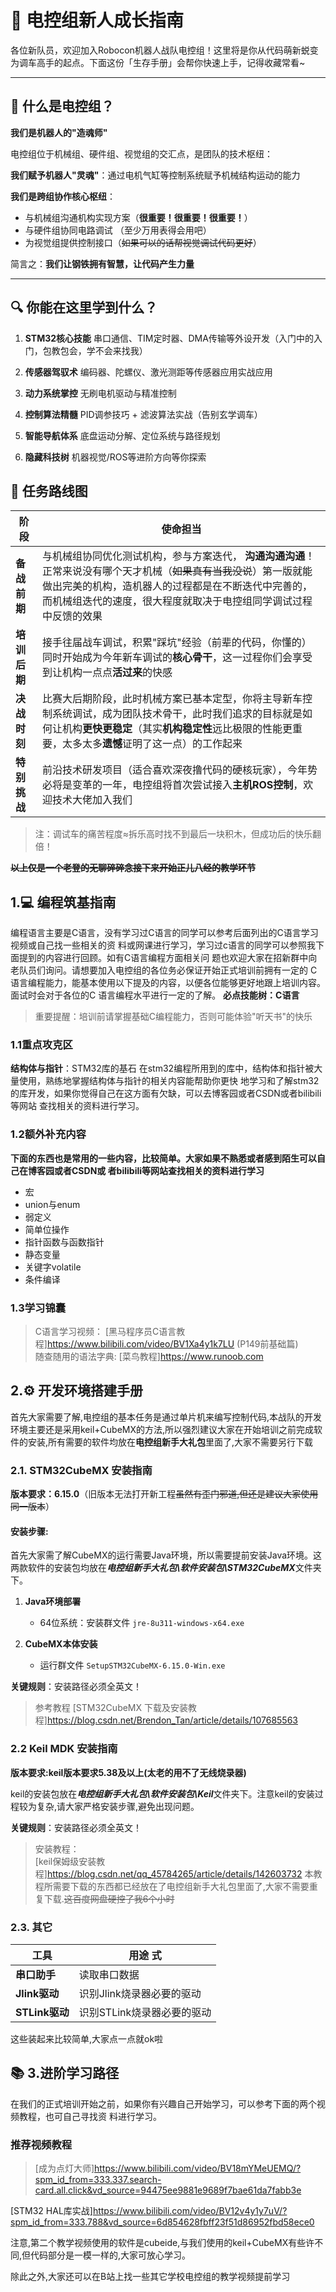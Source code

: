 # 🤖 电控组新人成长指南  

各位新队员，欢迎加入Robocon机器人战队电控组！这里将是你从代码萌新蜕变为调车高手的起点。下面这份「生存手册」会帮你快速上手，记得收藏常看~  

---

## 🔌 什么是电控组？  

**我们是机器人的"造魂师"**  

电控组位于机械组、硬件组、视觉组的交汇点，是团队的技术枢纽：  

**我们赋予机器人"灵魂"**：通过电机气缸等控制系统赋予机械结构运动的能力

**我们是跨组协作核心枢纽**：  
  - 与机械组沟通机构实现方案（**很重要！很重要！很重要！**）  
  - 与硬件组协同电路调试 （至少万用表得会用吧） 
  - 为视觉组提供控制接口（~~如果可以的话帮视觉调试代码更好~~）  


简言之：**我们让钢铁拥有智慧，让代码产生力量**  

---

## 🔍 你能在这里学到什么？  

1. **STM32核心技能** 
串口通信、TIM定时器、DMA传输等外设开发（入门中的入门，包教包会，学不会来找我）  

2. **传感器驾驭术** 
编码器、陀螺仪、激光测距等传感器应用实战应用  

3. **动力系统掌控** 
无刷电机驱动与精准控制  

4. **控制算法精髓** 
PID调参技巧 + 滤波算法实战（告别玄学调车）  

5. **智能导航体系** 
底盘运动分解、定位系统与路径规划  

6. **隐藏科技树** 
机器视觉/ROS等进阶方向等你探索  



## 📅 任务路线图  

| 阶段       | 使命担当                                                                 |
|------------|--------------------------------------------------------------------------|
| **备战前期** | 与机械组协同优化测试机构，参与方案迭代， **沟通沟通沟通**！正常来说没有哪个天才机械（~~如果真有当我没说~~）第一版就能做出完美的机构，造机器人的过程都是在不断迭代中完善的，而机械组迭代的速度，很大程度就取决于电控组同学调试过程中反馈的效果|
| **培训后期** | 接手往届战车调试，积累"踩坑"经验（前辈的代码，你懂的）同时开始成为今年新车调试的**核心骨干**，这一过程你们会享受到让机构一点点**活过来**的快感                     |
| **决战时刻** | 比赛大后期阶段，此时机械方案已基本定型，你将主导新车控制系统调试，成为团队技术骨干，此时我们追求的目标就是如何让机构**更快更稳定**（其实**机构稳定性**远比极限的性能更重要，太多太多**遗憾**证明了这一点）的工作起来                       |
| **特别挑战** | 前沿技术研发项目（适合喜欢深夜撸代码的硬核玩家），今年势必将是变革的一年，电控组将首次尝试接入**主机ROS控制**，欢迎技术大佬加入我们                          |

> 注：调试车的痛苦程度≈拆乐高时找不到最后一块积木，但成功后的快乐翻倍！


**~~以上仅是一个老登的无聊碎碎念接下来开始正儿八经的教学环节~~**
## 1.💻 编程筑基指南  
编程语言主要是C语言，没有学习过C语言的同学可以参考后面列出的C语言学习视频或自己找一些相关的资
料或网课进行学习，学习过c语言的同学可以参照我下面提到的内容进行回顾。如有C语言编程方面相关问
题也欢迎大家在招新群中向老队员们询问。请想要加入电控组的各位务必保证开始正式培训前拥有一定的
C语言编程能力，能基本使用以下提及的内容，以便各位能够更好地跟上培训内容。面试时会对于各位的C
语言编程水平进行一定的了解。
**必点技能树：C语言**  
> 重要提醒：培训前请掌握基础C编程能力，否则可能体验"听天书"的快乐  

### 1.1重点攻克区 
**结构体与指针**：STM32库的基石
在stm32编程所用到的库中，结构体和指针被大量使用，熟练地掌握结构体与指针的相关内容能帮助你更快
地学习和了解stm32的库开发，如果你觉得自己在这方面有欠缺，可以去博客园或者CSDN或者bilibili等网站
查找相关的资料进行学习。 

### 1.2额外补充内容
**下面的东西也是常用的一些内容，比较简单。大家如果不熟悉或者感到陌生可以自己在博客园或者CSDN或
者bilibili等网站查找相关的资料进行学习**  
- 宏
- union与enum
- 弱定义
- 简单位操作
- 指针函数与函数指针
- 静态变量
- 关键字volatile
- 条件编译
### 1.3学习锦囊  

>C语言学习视频：
[黑马程序员C语言教程]https://www.bilibili.com/video/BV1Xa4y1k7LU (P149前基础篇)  
随查随用的语法字典:
[菜鸟教程]https://www.runoob.com   

## 2.⚙️ 开发环境搭建手册  
首先大家需要了解,电控组的基本任务是通过单片机来编写控制代码,本战队的开发环境主要还是采用keil+CubeMX的方法,所以强烈建议大家在开始培训之前完成软件的安装,所有需要的软件均放在**电控组新手大礼包**里面了,大家不需要另行下载
### 2.1. STM32CubeMX 安装指南  
**版本要求：6.15.0**（旧版本无法打开新工程~~虽然有歪门邪道,但还是建议大家使用同一版本~~）  

#### 安装步骤:
首先大家需了解CubeMX的运行需要Java环境，所以需要提前安装Java环境。这两款软件的安装包均放在***电控组新手大礼包\软件安装包\STM32CubeMX***文件夹下。  
1. **Java环境部署**  
   - 64位系统：安装群文件 `jre-8u311-windows-x64.exe`  
    

2. **CubeMX本体安装**  
   - 运行群文件 `SetupSTM32CubeMX-6.15.0-Win.exe` 

 **关键规则**：安装路径必须全英文！  

> 参考教程
[STM32CubeMX 下载及安装教程]https://blog.csdn.net/Brendon_Tan/article/details/107685563
  



### 2.2 Keil MDK 安装指南  
**版本要求:keil版本要求5.38及以上(太老的用不了无线烧录器)**

keil的安装包放在***电控组新手大礼包\软件安装包\Keil***文件夹下。注意keil的安装过程较为复杂,请大家严格安装步骤,避免出现问题。

**关键规则**：安装路径必须全英文！
> 安装教程：  
[keil保姆级安装教程]https://blog.csdn.net/qq_45784265/article/details/142603732
本教程所需要下载的东西都已经放在了电控组新手大礼包里面了,大家不需要重复下载.~~这百度网盘硬控了我6个小时~~



### 2.3. 其它  
| 工具          | 用途                  式              |  
|---------------|----------------------|
| **串口助手**   | 读取串口数据          |
| **Jlink驱动**    | 识别Jlink烧录器必要的驱动 |         
| **STLink驱动**   | 识别STLink烧录器必要的驱动          |

这些装起来比较简单,大家点一点就ok啦



## 📚 3.进阶学习路径  
在我们的正式培训开始之前，如果你有兴趣自己开始学习，可以参考下面的两个视频教程，也可自己寻找资
料进行学习。

###  推荐视频教程  

 >[成为点灯大师]https://www.bilibili.com/video/BV18mYMeUEMQ/?spm_id_from=333.337.search-card.all.click&vd_source=94475ee9881e9689f7bae61da7fabb3e
 
 [STM32 HAL库实战]https://www.bilibili.com/video/BV12v4y1y7uV/?spm_id_from=333.788&vd_source=6d854628fbff23f51d86952fbd58ece0
 
 注意,第二个教学视频使用的软件是cubeide,与我们使用的keil+CubeMX有些许不同,但代码部分是一模一样的,大家可放心学习。

除此之外,大家还可以在B站上找一些其它学校电控组的教学视频提前学习